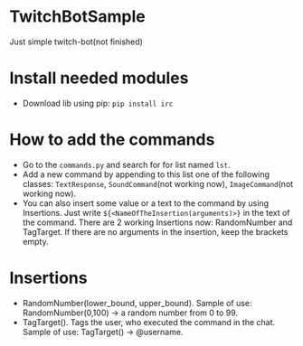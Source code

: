 # TwitchBotSample
Just simple twitch-bot(not finished)

# Install needed modules
* Download lib using pip:
`pip install irc`

# How to add the commands
* Go to the `commands.py` and search for for list named `lst`. 
* Add a new command by appending to this list one of the following classes: `TextResponse`, `SoundCommand`(not working now), `ImageCommand`(not working now).
* You can also insert some value or a text to the command by using Insertions. Just write `${<NameOfTheInsertion(arguments)>}` in the text of the command. There are 2 working Insertions now: RandomNumber and TagTarget. If there are no arguments in the insertion, keep the brackets empty.
# Insertions
* RandomNumber(lower_bound, upper_bound). Sample of use: RandomNumber(0,100) -> a random number from 0 to 99.
* TagTarget(). Tags the user, who executed the command in the chat. Sample of use: TagTarget() -> @username.
